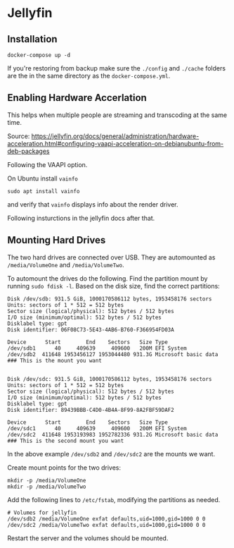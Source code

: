 # Jellyfin

## Installation

```
docker-compose up -d
```

If you're restoring from backup make sure the `./config` and `./cache` folders are the in the same directory as the `docker-compose.yml`.

## Enabling Hardware Accerlation

This helps when multiple people are streaming and transcoding at the same time.

Source: https://jellyfin.org/docs/general/administration/hardware-acceleration.html#configuring-vaapi-acceleration-on-debianubuntu-from-deb-packages

Following the VAAPI option.

On Ubuntu install `vainfo`
```
sudo apt install vainfo
```
and verify that `vainfo` displays info about the render driver.

Following insturctions in the jellyfin docs after that.

## Mounting Hard Drives

The two hard drives are connected over USB. They are automounted as `/media/VolumeOne` and `/media/VolumeTwo`.

To automount the drives do the following.
Find the partition mount by running `sudo fdisk -l`. Based on the disk size, find the correct partitions:

```
Disk /dev/sdb: 931.5 GiB, 1000170586112 bytes, 1953458176 sectors
Units: sectors of 1 * 512 = 512 bytes
Sector size (logical/physical): 512 bytes / 512 bytes
I/O size (minimum/optimal): 512 bytes / 512 bytes
Disklabel type: gpt
Disk identifier: 06F08C73-5E43-4AB6-B760-F366954FD03A

Device      Start        End    Sectors   Size Type
/dev/sdb1      40     409639     409600   200M EFI System
/dev/sdb2  411648 1953456127 1953044480 931.3G Microsoft basic data  ### This is the mount you want


Disk /dev/sdc: 931.5 GiB, 1000170586112 bytes, 1953458176 sectors
Units: sectors of 1 * 512 = 512 bytes
Sector size (logical/physical): 512 bytes / 512 bytes
I/O size (minimum/optimal): 512 bytes / 512 bytes
Disklabel type: gpt
Disk identifier: 89439BBB-C4D0-4B4A-8F99-8A2FBF59DAF2

Device      Start        End    Sectors   Size Type
/dev/sdc1      40     409639     409600   200M EFI System
/dev/sdc2  411648 1953193983 1952782336 931.2G Microsoft basic data  ### This is the second mount you want
```

In the above example `/dev/sdb2` and `/dev/sdc2` are the mounts we want.

Create mount points for the two drives:
```
mkdir -p /media/VolumeOne
mkdir -p /media/VolumeTwo
```

Add the following lines to `/etc/fstab`, modifying the partitions as needed.

```
# Volumes for jellyfin
/dev/sdb2 /media/VolumeOne exfat defaults,uid=1000,gid=1000 0 0
/dev/sdc2 /media/VolumeTwo exfat defaults,uid=1000,gid=1000 0 0
```

Restart the server and the volumes should be mounted.
